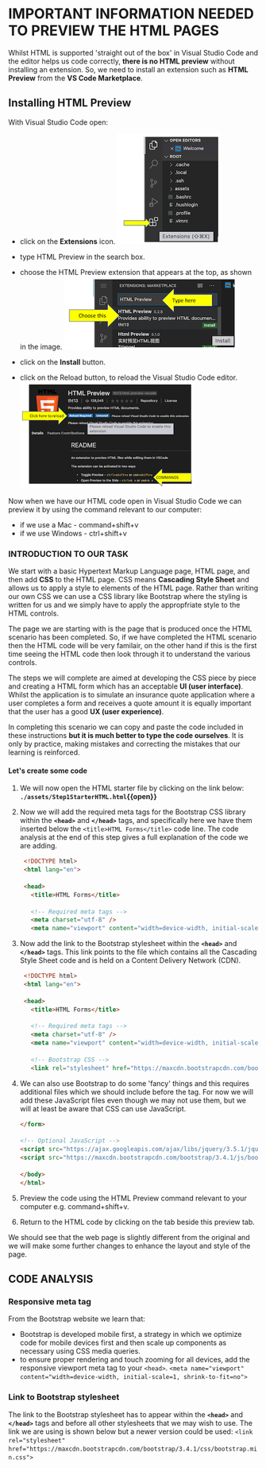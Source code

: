 # IMPORTANT INFORMATION NEEDED TO PREVIEW THE HTML PAGES

Whilst HTML is supported 'straight out of the box' in Visual Studio Code and the editor helps us code correctly, **there is no HTML preview** without installing an extension. So, we need to install an extension such as **HTML Preview** from the **VS Code Marketplace**.

## Installing HTML Preview

With Visual Studio Code open:

- click on the **Extensions** icon.
![VS Code Extensions icon!](./assets/images/marketplaceicon.png "VS Code Extensions icon")

- type HTML Preview in the search box.
- choose the HTML Preview extension that appears at the top, as shown in the image.
  ![HTML Preview Extension!](./assets/images/htmlpreview.png "HTML Preview Extension")
- click on the **Install** button.
- click on the Reload button, to reload the Visual Studio Code editor.
    ![Reload Visual Studio Code editor!](./assets/images/reload.png "Reload Visual Studio Code editor")

Now when we have our HTML code open in Visual Studio Code we can preview it by using the command relevant to our computer:

- if we use a Mac   - command+shift+v
- if we use Windows - ctrl+shift+v

### INTRODUCTION TO OUR TASK

We start with a basic Hypertext Markup Language page, HTML page, and then add **CSS** to the HTML page. CSS means **Cascading Style Sheet** and allows us to apply a style to elements of the HTML page. Rather than writing our own CSS we can use a CSS library like Bootstrap where the styling is written for us and we simply have to apply the appropfriate style to the HTML controls.

The page we are starting with is the page that is produced once the HTML scenario has been completed. So, if we have completed the HTML scenario then the HTML code will be very familair, on the other hand if this is the first time seeing the HTML code then look through it to understand the various controls.

The steps we will complete are aimed at developing the CSS piece by piece and creating a HTML form which has an acceptable **UI (user interface)**. Whilst the application is to simulate an insurance quote application where a user completes a form and receives a quote amount it is equally important that the user has a good **UX (user experience)**.

In completing this scenario we can copy and paste the code included in these instructions **but it is much better to type the code ourselves**. It is only by practice, making mistakes and correcting the mistakes that our learning is reinforced.

#### Let's create some code

1. We will now open the HTML starter file by clicking on the link below:
   **`./assets/Step1StarterHTML.html`{{open}}**
  &nbsp;

2. Now we will add the required meta tags for the Bootstrap CSS library within the **`<head>`** and **`</head>`** tags, and specifically here we have them inserted below the ``<title>HTML Forms</title>`` code line. The code analysis at the end of this step gives a full explanation of the code we are adding.

   ```HTML
    <!DOCTYPE html>
    <html lang="en">

    <head>
      <title>HTML Forms</title>

      <!-- Required meta tags -->
      <meta charset="utf-8" />
      <meta name="viewport" content="width=device-width, initial-scale=1, shrink-to-fit=no" />

    ```

3. Now add the link to the Bootstrap stylesheet within the **`<head>`** and **`</head>`** tags. This link points to the file which contains all the Cascading Style Sheet code and is held on a Content Delivery Network (CDN).

   ```HTML
    <!DOCTYPE html>
    <html lang="en">

    <head>
      <title>HTML Forms</title>

      <!-- Required meta tags -->
      <meta charset="utf-8" />
      <meta name="viewport" content="width=device-width, initial-scale=1, shrink-to-fit=no" />

      <!-- Bootstrap CSS -->
      <link rel="stylesheet" href="https://maxcdn.bootstrapcdn.com/bootstrap/3.4.1/css/bootstrap.min.css">
    ```

4. We can also use Bootstrap to do some 'fancy' things and this requires additional files which we should include before the **</body>** tag. For now we will add these JavaScript files even though we may not use them, but we will at least be aware that CSS can use JavaScript.

    ```HTML
    </form>

    <!-- Optional JavaScript -->
    <script src="https://ajax.googleapis.com/ajax/libs/jquery/3.5.1/jquery.min.js"></script>
    <script src="https://maxcdn.bootstrapcdn.com/bootstrap/3.4.1/js/bootstrap.min.js"></script>

    </body>
    </html>
    ```

5. Preview the code using the HTML Preview command relevant to your computer e.g. command+shift+v.

6. Return to the HTML code by clicking on the tab beside this preview tab.

We should see that the web page is slightly different from the original and we will make some further changes to enhance the layout and style of the page.

## CODE ANALYSIS

### Responsive meta tag

From the Bootstrap website we learn that:

- Bootstrap is developed mobile first, a strategy in which we optimize code for mobile devices first and then scale up components as necessary using CSS media queries.
- to ensure proper rendering and touch zooming for all devices, add the responsive viewport meta tag to your ```<head>```.
  ```<meta name="viewport" content="width=device-width, initial-scale=1, shrink-to-fit=no">```

### Link to Bootstrap stylesheet

The link to the Bootstrap stylesheet has to appear within the **`<head>`** and **`</head>`** tags and before all other stylesheets that we may wish to use. The link we are using is shown below but a newer version could be used:
```<link rel="stylesheet" href="https://maxcdn.bootstrapcdn.com/bootstrap/3.4.1/css/bootstrap.min.css">```
